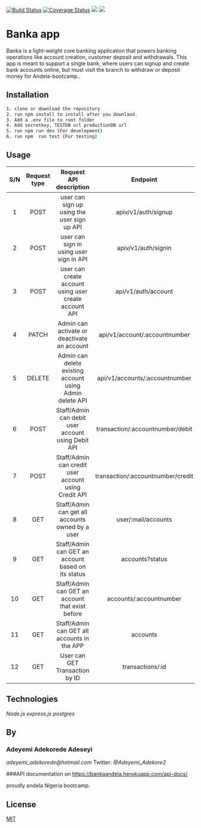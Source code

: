 [![Build Status](https://travis-ci.org/Adekoreday/BankaApp.svg?branch=develop)](https://travis-ci.org/Adekoreday/BankaApp)  [![Coverage Status](https://coveralls.io/repos/github/Adekoreday/BankaApp/badge.svg?branch=develop)](https://coveralls.io/github/Adekoreday/BankaApp?branch=develop)
<a href="https://codeclimate.com/github/codeclimate/codeclimate/maintainability"><img src="https://api.codeclimate.com/v1/badges/a99a88d28ad37a79dbf6/maintainability" /></a>
<a href="https://codeclimate.com/github/codeclimate/codeclimate/test_coverage"><img src="https://api.codeclimate.com/v1/badges/a99a88d28ad37a79dbf6/test_coverage" /></a>

# Banka app

Banka is a light-weight core banking application that powers banking operations like account creation, customer deposit and withdrawals. This app is meant to support a single bank, where users can signup and create bank accounts online, but must visit the branch to withdraw or deposit money for Andela-bootcamp.. 


## Installation


```bash
1. clone or download the repository
2. run npm install to install after you downlaod.
3. Add a .env file to root folder
4. Add secretkey, TESTDB url productionDB url
5. run npm run dev (For development)
6. run npm  run test (For testing)


```

## Usage


| S/N| Request type   |  Request API description                                   | Endpoint                     			|
|:--:|:--------------:|:---------------------------------------------------------:|:-----------------------------------:|
|  1 |  POST	        |    user can sign up using the user sign up API             |  apiv/v1/auth/signup               |
|  2 | POST           | user can sign in using user sign in API                    | apiv/v1/auth/signin                |
|  3 | POST           |  user can create account using user create account API     |  api/v1/auth/account               |
|  4 | PATCH          | Admin can activate or deactivate an account                | api/v1/account/:accountnumber      |
|  5 | DELETE	        | Admin can delete existing account using Admin delete API   |  api/v1/accounts/:accountnumber    |
|  6 | POST	          | Staff/Admin can debit user account using Debit API	       | transaction/:accountnumber/debit   |
|  7 | POST	          | Staff/Admin can credit user account using Credit API	     | transaction/:accountnumber/credit  |
|  8 | GET 	          | Staff/Admin can get all accounts owned by a user           | user/:mail/accounts                |
|  9 | GET	          | Staff/Admin can GET an account based on its status  	     | accounts?status                    |
| 10 | GET            | Staff/Admin can GET an  account that exist before   	     | accounts/:accountnumber 					  |
| 11 | GET            | Staff/Admin can GET all accounts in the APP         	     | accounts													  |
| 12 | GET	          | User can GET Transaction by ID												     | transactions/:id								    |

## Technologies 
*Node.js*
*express.js*
*postgres*

## By 
### Adeyemi Adekorede Adeseyi
_adeyemi_adekorede@hotmail.com_
Twitter: _@Adeyemi_Adekore2_


###API documentation on
https://bankaandela.herokuapp.com/api-docs/

proudly andela Nigeria bootcamp. 

## License
[MIT](https://choosealicense.com/licenses/mit/)
